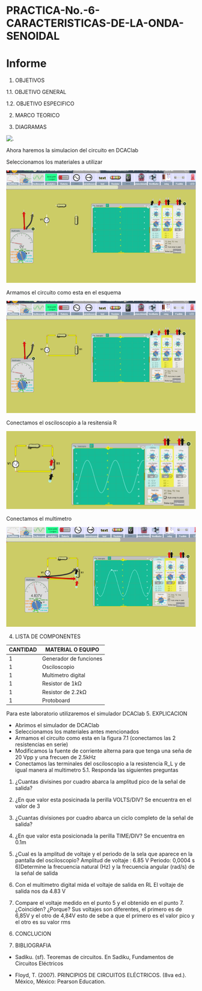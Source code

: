 # PRACTICA-No.-6-CARACTERISTICAS-DE-LA-ONDA-SENOIDAL
# Informe 

1. OBJETIVOS 

1.1. OBJETIVO GENERAL


 1.2. OBJETIVO ESPECIFICO

2. MARCO TEORICO


3. DIAGRAMAS

![.](IMG/C.A..png)

Ahora haremos la simulacion del circuito en DCAClab

Seleccionamos los materiales a utilizar

![.](IMG/1.png)

Armamos el circuito como esta en el esquema

![.](IMG/2.png)

Conectamos el osciloscopio a la resitensia R

![.](IMG/osc4.png)

Conectamos el multimetro

![.](IMG/3.png)

4. LISTA DE COMPONENTES

| CANTIDAD|MATERIAL O EQUIPO|
| ----- | ---- |
|1|Generador de funciones|
|1|Osciloscopio|
|1|Multimetro digital |
|1|Resistor de 1kΩ|
|1|Resistor de 2.2kΩ|
|1|Protoboard|
Para este laboratorio utilizaremos el simulador DCAClab
5. EXPLICACION 

- Abrimos el simulador de DCAClab
- Seleccionamos los materiales antes mencionados 
- Armamos el circuito como esta en la figura 7.1 (conectamos las 2 resistencias en serie)
- Modificamos la fuente de corriente alterna para que tenga una seña de 20 Vpp y una frecuen de 2.5kHz
-  Conectamos las terminales del osciloscopio  a la resistencia R_L y de igual manera al multimetro
5.1. Responda las siguientes preguntas

1) ¿Cuantas divisines por cuadro abarca la amplitud pico de la señal de salida? 

2) ¿En que valor esta posicinada la perilla VOLTS/DIV?
Se encuentra en el valor de 3
3) ¿Cuantas divisiones por cuadro abarca un ciclo completo de la señal de salida?

4) ¿En que valor esta posicionada la perilla TIME/DIV?
Se encuentra en 0.1m
5) ¿Cual es la amplitud de voltaje y el periodo de la sela que aparece en la pantalla del osciloscopio?
  Amplitud de voltaje : 6.85 V
  Periodo: 0,0004 s
6)Determine la frecuencia natural (Hz) y la frecuencia angular (rad/s) de la señal de salida

7) Con el multimetro digital mida el voltaje de salida en RL
El voltaje de salida nos da 4.83 V
8) Compare el voltaje medido en el punto 5 y el obtenido en el punto 7.
¿Coinciden? ¿Porque?
Sus voltajes  son diferentes, el primero es de 6,85V y el otro de 4,84V esto de sebe a que el primero es el valor pico y el otro es su valor rms

6. CONCLUCION


7. BIBLIOGRAFIA

- Sadiku. (sf). Teoremas de circuitos. En Sadiku, Fundamentos de Circuitos Eléctricos

- Floyd, T. (2007). PRINCIPIOS DE CIRCUITOS ELÉCTRICOS. (8va ed.). México, México: Pearson Education.
